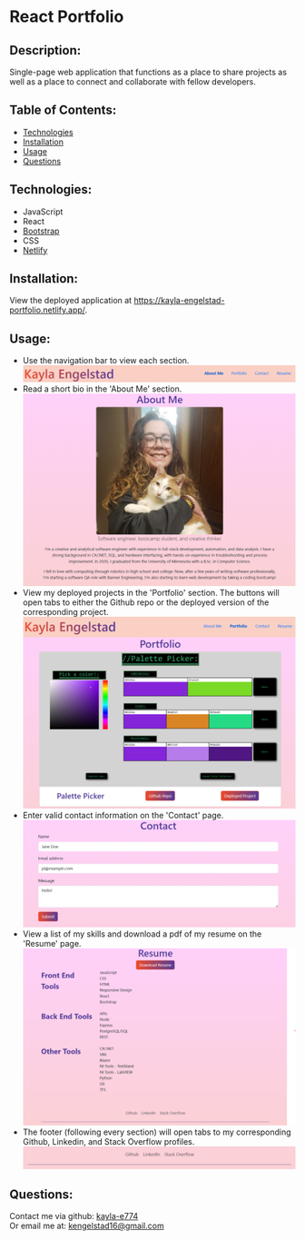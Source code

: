 # React Portfolio
## Description:
Single-page web application that functions as a place to share projects as well as a place to connect and collaborate with fellow developers.

## Table of Contents:
- [Technologies](#technologies)
- [Installation](#installation)
- [Usage](#usage)
- [Questions](#questions)

## Technologies:
- JavaScript
- React
- [Bootstrap](https://getbootstrap.com/)
- CSS
- [Netlify](https://www.netlify.com/)

## Installation:
View the deployed application at <https://kayla-engelstad-portfolio.netlify.app/>.

## Usage:
- Use the navigation bar to view each section.  
![Nav Bar](./assets/NavBar.png)
- Read a short bio in the 'About Me' section.
![About Me Page](./assets/AboutMePage.png)
- View my deployed projects in the 'Portfolio' section. The buttons will open tabs to either the Github repo or the deployed version of the corresponding project.  
![Portfolio Page](./assets/PortfolioPage.png)
- Enter valid contact information on the 'Contact' page.  
![Example contact form](./assets/ContactForm.png)
- View a list of my skills and download a pdf of my resume on the 'Resume' page.  
![Resume Page](./assets/ResumePage.png)
- The footer (following every section) will open tabs to my corresponding Github, Linkedin, and Stack Overflow profiles.  
![Footer Pic](./assets/footer.png)

## Questions:
Contact me via github: [kayla-e774](https://github.com/kayla-e774)  
Or email me at: <kengelstad16@gmail.com>